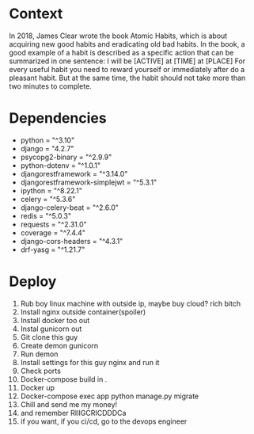 # Context
In 2018, James Clear wrote the book Atomic Habits, which is about acquiring new good habits and eradicating old bad habits.
In the book, a good example of a habit is described as a specific action that can be summarized in one sentence:
I will be [ACTIVE] at [TIME] at [PLACE]
For every useful habit you need to reward yourself or immediately after do a pleasant habit. But at the same time, the habit should not take more than two minutes to complete.


# Dependencies
- python = "^3.10"
- django = "4.2.7"
- psycopg2-binary = "^2.9.9"
- python-dotenv = "^1.0.1"
- djangorestframework = "^3.14.0"
- djangorestframework-simplejwt = "^5.3.1"
- ipython = "^8.22.1"
- celery = "^5.3.6"
- django-celery-beat = "^2.6.0"
- redis = "^5.0.3"
- requests = "^2.31.0"
- coverage = "^7.4.4"
- django-cors-headers = "^4.3.1"
- drf-yasg = "^1.21.7"


# Deploy
1) Rub boy linux machine with outside ip, maybe buy cloud? rich bitch
2) Install nginx outside container(spoiler)
3) Install docker too out
4) Instal gunicorn out
5) Git clone this guy
6) Create demon gunicorn
7) Run demon
8) Install settings for this guy nginx and run it
9) Check ports
10) Docker-compose build in .
11) Docker up
12) Docker-compose exec app python manage.py migrate
13) Chill and send me my money!
14) and remember RIIIGCRICDDDCa
15) if you want, if you ci/cd, go to the devops engineer
